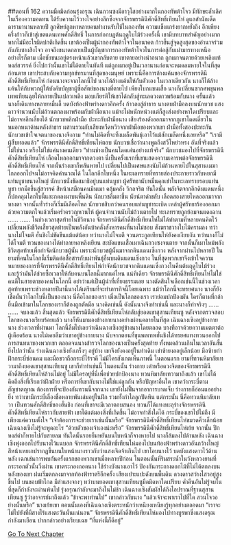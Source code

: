 ##ตอนที่ 162 ความมืดมิดก่อนรุ่งอรุณ
เฉินกวนซงมีอาวุโสอย่างมากในกองทัพต้าโจว มีทักษะล้ำเลิศในเรื่องความอดทน ได้รับความไว้วางใจอย่างลึกซึ้งจากจักรพรรดินีศักดิ์สิทธิ์เทียนไห่ ดูแลสำนักเด็ดดารามานานหลายปี ลูกศิษย์ลูกหาหลายคนทำงานรับใช้ในกองทัพ ความแข็งแกร่งยากหยั่งถึง อีกเพียงครึ่งก้าวก็เข้าสู่เขตแดนเทพศักดิ์สิทธิ์ ในการก่อกบฏต้นฤดูใบไม้ร่วงครั้งนี้ เขามีบทบาทสำคัญอย่างมาก หากไม่มีอะไรผิดปกติเกิดขึ้น เขาต้องเป็นผู้นำกองทัพต้าโจวในอนาคต ก้าวขึ้นสู่จุดสูงสุดของอำนาจร่วมกันกับซางสิงโจว อาจถึงขนาดกลายเป็นผู้บัญชาการกองทัพต้าโจวในการต่อสู้กับเผ่ามารทางเหนือ
อย่างไรก็ตาม เมื่อชัยชนะอยู่ตรงหน้าแล้วเขากลับตาย
เขาตายอย่างน่าอนาถ ถูกเผาจนตายด้วยเพลิงแท้หงส์สวรรค์ ยิ่งไปกว่านั้นเขาไม่ได้ตายในทันที แต่ถูกเผาอยู่เป็นเวลานานก่อนจะหมดลมหายใจในที่สุด
ก่อนตาย เขาประสบกับความทุกข์ทรมานที่สุดของมนุษย์
เพราะนี่คือการล้างแค้นของจักรพรรดินีศักดิ์สิทธิ์เทียนไห่
ก่อนนางจะจากโลกนี้ไป นางได้ล้างแค้นให้กับตัวเอง
ในเวลาเดียวกัน นางก็ได้ล้างแค้นให้กับพวกผู้ใต้บังคับบัญชาผู้ซื่อสัตย์ของนางที่ตายไป
เพียงโบกแขนเสื้อ นางก็เปลี่ยนซากศพขุนพลเทพเทียนฉุยให้กลายเป็นเปลวเพลิง มอบเกียรติให้เขาได้กลับสู่ทะเลดวงดาวพร้อมกับนาง
ครั้นแล้ว นางก็เดินทางหลายหมื่นลี้ บดบังท้องฟ้าพร่างดาวอีกครั้ง ก้าวลงสู่ลำธาร นางตบฝ่ามือลงบนนักบวช
แสงดาวจำนวนนับไม่ถ้วนตกลงมาพร้อมกับฝ่ามือนาง แม้จะไม่หนักหน่วงแต่ก็สูงส่งอย่างหาใดเปรียบและไม่อาจหลีกเลี่ยงได้
นักบวชพลิกฝ่ามือ ปะทะกับฝ่ามือนาง เสียงร้องดังออกมาจากภูเขาโดดเดี่ยวในหมอกหนาด้านหลังลำธาร ผสานรวมกับเสียงหวีดหวิวจากฝ่ามือของพวกเขา
ฝ่ามือทั้งสองปะทะกัน นักบวชเข้าใจเจตนาของนางจึงถาม “ท่านไม่คิดที่จะทิ้งเมล็ดพันธุ์เอาไว้แม้สักเมล็ดหนึ่งเลยหรือ”
“เรามีผู้สืบทอดแล้ว” จักรพรรดินีศักดิ์สิทธิ์เทียนไห่ตอบ
นักบวชเชื่อว่านางพูดถึงสวีโหย่วหรง
อันที่จริงแล้วไม่ใช่นาง หรือไม่ใช่แค่นางคนเดียว
“ท่านช่างเป็นคนโดดเด่นอย่างแท้จริง”
นักบวชมองไปที่จักรพรรดินีศักดิ์สิทธิ์เทียนไห่ เลือดไหลออกมาจากดวงตา
นี่เป็นครั้งแรกที่เขาแสดงความเคารพต่อจักรพรรดินีศักดิ์สิทธิ์เทียนไห่
จากนั้นร่างเขาก็พลันหายไป เปลี่ยนไปเป็นเศษแสงนับไม่ถ้วนหายไปในสุสานเมฆา
ไกลออกไปจนไม่อาจคิดคำนวณได้ ในโลกอีกใบหนึ่ง ในทะเลทรายที่ทรายส่องประกายราวกับหยกมีแท่นบูชาขนาดใหญ่
นักบวชนั่งขัดสมาธิอยู่บนแท่นบูชา
ผู้ศรัทธานับหมื่นคุกเข่าในทะเลทรายรอบแท่นบูชา ยกมือขึ้นสู่สวรรค์ สีหน้าเสมือนคนมึนเมา คลุ้มคลั่ง วิกลจริต
ทันใดนั้น พลังจิตจากอีกดินแดนหนึ่งก็ปกคลุมโลกใบนี้และกดลงมาบนพื้นดิน
นักบวชลืมตาขึ้น นัยน์ตาดำขลับ เลือดสองสายไหลออกมาจากหางตา จากนั้นทั่วร่างก็เริ่มมีเลือดไหล
นักบวชสิบกว่าคนรอบแท่นบูชาระเบิด เหล่าผู้ศรัทธาร้องออกมาด้วยความตกใจแล้วเริ่มคร่ำครวญหวนไห้
ผู้คนจำนวนนับไม่ถ้วนตายไป ทะเลทรายถูกย้อมจนแดงฉาน
……
……
ในช่วงเวลาสุดท้ายในชีวิตนาง จักรพรรดินีศักดิ์สิทธิ์เทียนไห่ไม่ได้ทำตามที่หลายคนคิดไว้ เปลี่ยนพลังชีวิตเสี้ยวสุดท้ายเป็นพลังอันบ้าคลั่งสังหารคนที่นางไม่ชอบ
สังฆราชวางใบไม้ครามลง ทว่านางไม่โจมตี
ฮั่นชิงไม่ขัดขืนแม้แต่น้อย ทว่านางไม่โจมตี
จวนตระกูลเทียนไห่ยังคงเงียบงัน ทว่านางก็ไม่ได้โจมตี
ทวนของนางได้ทำลายหอหลิงเยียน สะบัดแขนเสื้อเผาเฉินกวงซงจนตาย จากนั้นก็เผาไหม้พลังชีวิตสุดท้ายเพื่อกำจัดนักบวชผู้นั้น
เพราะนักบวชผู้นั้นมาจากดินแดนเซิ่งกวง
หลังจากผ่านไปหลายปี ในยามที่คนในโลกนี้เริ่มติดต่อสื่อสารกับเผ่าพันธุ์อื่นบนดินแดนเซิ่งกวง ในที่สุดพวกเขาจึงเข้าใจความหมายของการที่จักรพรรดินีศักดิ์สิทธิ์เทียนไห่กำจัดนักบวชจากดินแดนเซิ่งกวงในคืนต้นฤดูใบไม้ร่วง และรู้ว่ามันได้ช่วยซื้อเวลาให้กับคนบนโลกนี้มากแค่ไหน
แน่ทีเดียว จักรพรรดินีศักดิ์สิทธิ์เทียนไห่ไม่ใช่คนดีในสายตาของคนในโลกนี้ อย่าว่าแต่เป็นผู้นำที่เที่ยงธรรมเลย
นางตัดสินใจเลือกเช่นนี้ในช่วงเวลาสุดท้ายเพราะช่วงหลายปีมานี้นางได้เตรียมที่จะทำภารกิจนี้โดยเฉพาะ
แม้ว่าโลกนี้จะทรยศนาง นางก็ยังเชื่อมั่นว่าโลกใบนี้เป็นของนาง
นี่คือโลกของเรา
เมื่อเป็นโลกของเรา เราย่อมปกป้องมัน
ใครก็ตามที่กล้ายื่นมือเข้ามาในโลกของเราก็ต้องถูกตัดมือ
นางคิดเช่นนี้ ดังนั้นนางจึงทำเช่นนี้ และนางก็ทำจริงๆ
……
……
จบลงแล้ว
สิ้นสุดแล้ว
จักรพรรดินีศักดิ์สิทธิ์เทียนไห่กลับสู่ยอดเขาสุสานเทียนซู
หลังจากตรวจสอบโลกของนางเรียบร้อยแล้ว นางก็หันมามองข้างกายนางอย่างผ่อนคลายในที่สุด
เฉินฉางเซิงอยู่ข้างกายนาง
ช่วงเวลาที่ผ่านมา โลกนี้ลืมไปเลยว่าเฉินฉางเซิงอยู่ข้างนางโดยตลอด
บางทีอาจด้วยความเมตตาต่อผู้เดือดร้อน นางไม่เคยลืมว่าเขาอยู่ข้างกายนาง
นับจากตอนที่ขุนพลเทพฮั่นชิงได้ทรยศแทงทวนออกไป การสนทนาของพวกเขา ตลอดจนนางสำรวจโลกของนางเป็นครั้งสุดท้าย ทั้งหมดล้วนเกินในเวลาอันสั้น
ยิ่งไปกว่านั้น ร่างเฉินฉางเซิงยังเกร็งๆ อยู่บ้าง เขาจึงยังคงอยู่ในท่าเดิม
เข่าซ้ายงออยู่เล็กน้อย มือซ้ายกำฝักกระบี่ซ่อนคม และมือขวาถือกระบี่ไร้ราคี
ไม่มีใครสังเกตเห็นภาพนี้
ในตอนแรก ยามที่ทวนหิมาลัยเทวามาถึงยอดเขาสุสานเทียนซู เขาก็ทำท่าเช่นนี้
ในตอนนั้น ร่างกาย เต๋าหรือดวงจิตของจักรพรรดินีศักดิ์สิทธิ์เทียนไห่ล้วนไม่อยู่ ไม่มีใครอยู่ที่นี่เพื่อช่วยปกป้องนาง
ทวนหิมาลัยเทวามาถึงแล้ว
เขาไม่ได้คิดถึงสิ่งที่เรียกว่าฝักฝ่าย หรือการที่เขากับนางไม่ใช่แม่ลูกกัน หรือปัญหาอื่นใด เขาคว้ากระบี่ตามสัญชาตญาณ ต้องการที่จะป้องกันทวนนี้จากนาง
เขายังไม่ฟื้นจากอาการบาดเจ็บ ร่างกายก็อ่อนแออย่างยิ่ง ทว่าเขามีกระบี่เลื่องชื่อหลายพันเล่มอยู่ในฝัก รวมทั้งกำไลลูกปัดหิน
แต่กระนั้น นี่คือทวนหิมาลัยเทวา
เป็นทวนศักดิ์สิทธิ์ของฮั่นชิง
ก่อนที่เขาจะมีเวลาตอบสนอง ทวนก็ได้แทงทะลุร่างจักรพรรดินีศักดิ์สิทธิ์เทียนไห่ราวกับสายฟ้า
เขาได้แต่มองสิ่งที่เกิดขึ้น ไม่อาจทำสิ่งใดได้
กระบี่ของเขาไปไม่ถึง มีเพียงแค่ความตั้งใจ
“เจ้าต้องการจะช่วยเราเช่นนั้นหรือ”
จักรพรรดินีศักดิ์สิทธิ์เทียนไห่ขมวดคิ้วเล็กน้อย
เฉินฉางเซิงไม่รู้จะพูดอะไร
“ด้วยตัวของเจ้าเองน่ะหรือ” จักรพรรดินีศักดิ์สิทธิ์เทียนไห่เย้ย
จากนั้น ปีกหงส์ดำก็หายไปกับสายลม
ทันใดนั้นรอยยิ้มหยันบนใบหน้าก็จางหายไป นางก็ล้มลงไปด้านหลัง เฉินฉางเซิงพุ่งออกไปรับนางไว้แนบอก
จักรพรรดินีศักดิ์สิทธิ์เทียนไห่มองไปบนท้องฟ้าพร่างดาวอันกว้างใหญ่ สีหน้าเหยเกปรากฏขึ้นบนใบหน้านางราวกับว่าแสงเจิดจ้าเกินไป
เขาโอบนางไว้ บดบังแสงดาวไว้ด้านหลัง
เฉกเช่นการพบกันครั้งแรกของพวกเขาเมื่อหลายปีก่อน
ในตอนนั้นที่ริมสระน้ำในวังหลวงยามที่กระรอกตัวนั้นวิ่งผ่าน เขาตระกองกอดนาง ใช้ร่างบังนางเอาไว้ ป้องกันกระถางดอกไม้ที่ไม่ได้ตกลงบนหลังของเขา
ฝนเริ่มตกลงมาจากท้องฟ้าราตรีอีกครั้ง เสียงเปาะแปะดังบนพื้นดิน
ดวงดาวสว่างไสวอยู่สูงขึ้นไป
บนขอบฟ้าไกล มีลำแสงจางๆ ทว่าบนยอดเขาสุสานเทียนซูมืดมิดหาใดเปรียบ
ค่ำคืนอันไม่รู้จบในที่สุดก็กำลังจะผ่านพ้นไป รุ่งอรุณกำลังจะมาถึงในไม่ช้า
เฉินฉางเซิงสัมผัสได้ถึงไอปราณที่ฐานสุสานเทียนซู รู้ว่าอาจารย์มาถึงแล้ว
“ข้าจะพาท่านไป” เขากล่าวกับนาง
“แล้วเจ้าจะพาเราไปที่ใด สวนโจวอย่างนั้นหรือ” นางเย้ยเขา
ตอนนั้นเองที่เฉินฉางเซิงตระหนักว่าเหนียงเหนียงรู้ทุกอย่างตลอดมา
“เราจะไม่ไปยังที่ผีสางไร้แสงตะวันนั่นแน่นอน”
จักรพรรดินีศักดิ์สิทธิ์เทียนไห่มองไปทางบูรพาซึ่งแสงอรุณกำลังมาเยือน ปากกล่าวอย่างเรียบเฉย “ที่แห่งนี้ก็ดีอยู่”


[Go To Next Chapter]( ./672.md)